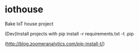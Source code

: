 # iothouse
Bake IoT house  project

(Dev)Install projects with 
pip install -r requirements.txt -t .pip

(http://blog.zoomeranalytics.com/pip-install-t/)


